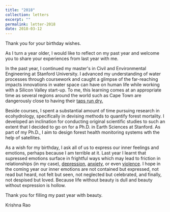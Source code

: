```yaml
---
title: "2018"
collection: letters
excerpt: ""
permalink: letter-2018
date: 2018-03-12
---
```


Thank you for your birthday wishes.

As I turn a year older, I would like to reflect on my past year and welcome you to share your experiences from last year with me.

In the past year, I continued my master's in Civil and Environmental Engineering at Stanford University. I advanced my understanding of water processes through coursework and caught a glimpse of the far-reaching impacts innovations in water space can have on human life while working with a Silicon Valley start-up. To me, this learning comes at an appropriate time as several regions around the world such as Cape Town are dangerously close to having their <a href="https://qz.com/africa/1215808/cape-town-drought-day-zero-pushed-to-july-when-water-runs-out/" target="_blank">taps run dry.</a>

Beside courses, I spent a substantial amount of time pursuing research in ecohydrology, specifically in devising methods to quantify forest mortality. I developed an inclination for conducting original scientific studies to such an extent that I decided to go on for a Ph.D. in Earth Sciences at Stanford. As part of my Ph.D., I aim to design forest health monitoring systems wth the help of satellites.

As a wish for my birthday, I ask all of us to express our inner feelings and emotions, perhaps because I am terrible at it. Last year I learnt that supressed emotions surface in frightful ways which may lead to friction in relationships (in my case), <a href="http://www.mariebuda.com/depression-and-emotional-suppression/" target="_blank">depression</a>,  <a href="https://healthland.time.com/2013/05/13/how-you-deal-with-your-emotions-can-influence-whether-you-have-anxiety/" target="_blank">anxiety</a>, or even <a href="https://www.nytimes.com/2018/02/21/opinion/boys-violence-shootings-guns.html" target="_blank">violence</a>. I hope in the coming year our inner emotions are not contained but expressed, not read but heard, not felt but seen, not neglected but celebrated, and finally, not despised but loved. Because life without beauty is dull and beauty without expression is hollow. 

Thank you for filling my past year with beauty. 

Krishna Rao
